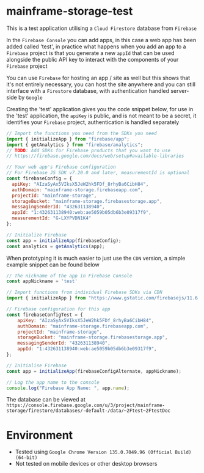 # mainframe-storage-test
This is a test application utilising a `Cloud Firestore` database from `Firebase` 

In the `Firebase Console` you can add apps, in this case a web app has been added called 'test', in practice what happens when you add an app to a `Firebase` project is that you generate a new `appId` that can be used alongside the public API key to interact with the components of your `Firebase` project

You can use `Firebase` for hosting an app / site as well but this shows that it's not entirely necessary, you can host the site anywhere and you can still interface with a `Firestore` database, with authentication handled server-side by `Google`

Creating the 'test' application gives you the code snippet below, for use in the 'test' application, the `apiKey` is public, and is not meant to be a secret, it identifies your `Firebase` project, authentication is handled separately

```javascript
// Import the functions you need from the SDKs you need
import { initializeApp } from "firebase/app";
import { getAnalytics } from "firebase/analytics";
// TODO: Add SDKs for Firebase products that you want to use
// https://firebase.google.com/docs/web/setup#available-libraries

// Your web app's Firebase configuration
// For Firebase JS SDK v7.20.0 and later, measurementId is optional
const firebaseConfig = {
  apiKey: "AIzaSyAx5VIksX5JeW2hk5FDf_8rhyBa6CibH84",
  authDomain: "mainframe-storage.firebaseapp.com",
  projectId: "mainframe-storage",
  storageBucket: "mainframe-storage.firebasestorage.app",
  messagingSenderId: "432631138940",
  appId: "1:432631138940:web:ae5059b05db6b3e09317f9",
  measurementId: "G-LXYPVDN1K4"
};

// Initialize Firebase
const app = initializeApp(firebaseConfig);
const analytics = getAnalytics(app);
```

When prototyping it is much easier to just use the `CDN` version, a simple example snippet can be found below 

```javascript
// The nickname of the app in Firebase Console
const appNickname = 'test'

// Import functions from individual Firebase SDKs via CDN
import { initializeApp } from "https://www.gstatic.com/firebasejs/11.6.0/firebase-app.js";

// Firebase configuration for this app
const firebaseConfigTest = {
	apiKey: "AIzaSyAx5VIksX5JeW2hk5FDf_8rhyBa6CibH84",
	authDomain: "mainframe-storage.firebaseapp.com",
	projectId: "mainframe-storage",
	storageBucket: "mainframe-storage.firebasestorage.app",
	messagingSenderId: "432631138940",
	appId: "1:432631138940:web:ae5059b05db6b3e09317f9",
};

// Initialise Firebase
const app = initializeApp(firebaseConfigAlternate, appNickname);

// Log the app name to the console
console.log("Firebase App Name: ", app.name);
```



The database can be viewed at `https://console.firebase.google.com/u/3/project/mainframe-storage/firestore/databases/-default-/data/~2Ftest~2FtestDoc`

# Environment
- Tested using `Google Chrome Version 135.0.7049.96 (Official Build) (64-bit)`
- Not tested on mobile devices or other desktop browsers